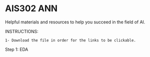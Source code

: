 # AIS302 ANN
Helpful materials and resources to help you succeed in the field of AI.

INSTRUCTIONS:

    1- Download the file in order for the links to be clickable.
  
Step 1: EDA

